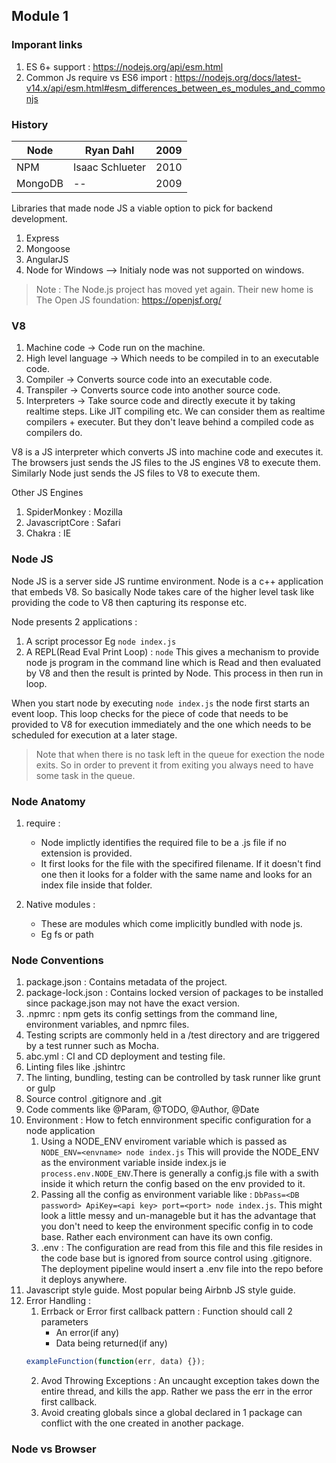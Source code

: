 ## Module 1

### Imporant links

1. ES 6+ support : https://nodejs.org/api/esm.html
2. Common Js require vs ES6 import : https://nodejs.org/docs/latest-v14.x/api/esm.html#esm_differences_between_es_modules_and_commonjs

### History

| Node    | Ryan Dahl       | 2009 |
| ------- | --------------- | ---- |
| NPM     | Isaac Schlueter | 2010 |
| MongoDB | --              | 2009 |

Libraries that made node JS a viable option to pick for backend development.

1. Express
2. Mongoose
3. AngularJS
4. Node for Windows --> Initialy node was not supported on windows.

> Note : The Node.js project has moved yet again. Their new home is The Open JS foundation: https://openjsf.org/

### V8

1. Machine code -> Code run on the machine.
2. High level language -> Which needs to be compiled in to an executable code.
3. Compiler -> Converts source code into an executable code.
4. Transpiler -> Converts source code into another source code.
5. Interpreters -> Take source code and directly execute it by taking realtime steps. Like JIT compiling etc. We can consider them as realtime compilers + executer. But they don't leave behind a compiled code as compilers do.

V8 is a JS interpreter which converts JS into machine code and executes it.
The browsers just sends the JS files to the JS engines V8 to execute them. Similarly Node just sends the JS files to V8 to execute them.

Other JS Engines

1. SpiderMonkey : Mozilla
2. JavascriptCore : Safari
3. Chakra : IE

### Node JS

Node JS is a server side JS runtime environment. Node is a c++ application that embeds V8. So basically Node takes care of the higher level task like providing the code to V8 then capturing its response etc.

Node presents 2 applications :

1. A script processor Eg `node index.js`
2. A REPL(Read Eval Print Loop) : `node` This gives a mechanism to provide node js program in the command line which is Read and then evaluated by V8 and then the result is printed by Node. This process in then run in loop.

When you start node by executing `node index.js` the node first starts an event loop. This loop checks for the piece of code that needs to be provided to V8 for execution immediately and the one which needs to be scheduled for execution at a later stage.

> Note that when there is no task left in the queue for exection the node exits. So in order to prevent it from exiting you always need to have some task in the queue.

### Node Anatomy

1. require :

   - Node implictly identifies the required file to be a .js file if no extension is provided.
   - It first looks for the file with the specifired filename. If it doesn't find one then it looks for a folder with the same name and looks for an index file inside that folder.

2. Native modules :
   - These are modules which come implicitly bundled with node js.
   - Eg fs or path

### Node Conventions

1. package.json : Contains metadata of the project.
2. package-lock.json : Contains locked version of packages to be installed since package.json may not have the exact version.
3. .npmrc : npm gets its config settings from the command line, environment variables, and npmrc files.
4. Testing scripts are commonly held in a /test directory and are triggered by a test runner such as Mocha.
5. abc.yml : CI and CD deployment and testing file.
6. Linting files like .jshintrc
7. The linting, bundling, testing can be controlled by task runner like grunt or gulp
8. Source control .gitignore and .git
9. Code comments like @Param, @TODO, @Author, @Date
10. Environment : How to fetch ennvironment specific configuration for a node application
    1. Using a NODE_ENV enviroment variable which is passed as `NODE_ENV=<envname> node index.js` This will provide the NODE_ENV as the environment variable inside index.js ie `process.env.NODE_ENV`.There is generally a config.js file with a swith inside it which return the config based on the env provided to it.
    2. Passing all the config as environment variable like : `DbPass=<DB password> ApiKey=<api key> port=<port> node index.js`. This might look a little messy and un-manageble but it has the advantage that you don't need to keep the environment specific config in to code base. Rather each environment can have its own config.
    3. .env : The configuration are read from this file and this file resides in the code base but is ignored from source control using .gitignore. The deployment pipeline would insert a .env file into the repo before it deploys anywhere.
11. Javascript style guide. Most popular being Airbnb JS style guide.
12. Error Handling :
    1. Errback or Error first callback pattern : Function should call 2 parameters
       - An error(if any)
       - Data being returned(if any)
    ```javascript
    exampleFunction(function(err, data) {});
    ```
    2. Avod Throwing Exceptions : An uncaught exception takes down the entire thread, and kills the app. Rather we pass the err in the error first callback.
    3. Avoid creating globals since a global declared in 1 package can conflict with the one created in another package.

### Node vs Browser
